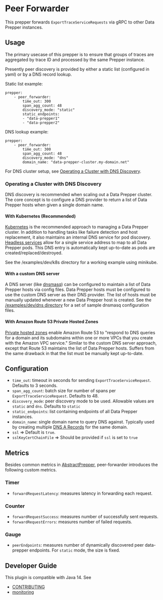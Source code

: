 # Peer Forwarder
This prepper forwards `ExportTraceServiceRequests` via gRPC to other Data Prepper instances. 

## Usage
The primary usecase of this prepper is to ensure that groups of traces are aggregated by trace ID and processed by the same Prepper instance.

Presently peer discovery is provided by either a static list (configured in yaml) or by a DNS record lookup.

Static list example:
```
prepper:
    - peer_forwarder:
        time_out: 300
        span_agg_count: 48
        discovery_mode: "static"
        static_endpoints:
        - "data-prepper1"
        - "data-prepper2"
```
DNS lookup example:
```
prepper:
    - peer_forwarder:
        time_out: 300
        span_agg_count: 48
        discovery_mode: "dns"
        domain_name: "data-prepper-cluster.my-domain.net"
```
For DNS cluster setup, see [Operating a Cluster with DNS Discovery](#DNS_Discovery).

### <a name="DNS_Discovery"></a>Operating a Cluster with DNS Discovery
DNS discovery is recommended when scaling out a Data Prepper cluster. The core concept is to configure a DNS provider to return a list of Data Prepper hosts when given a single domain name.

#### With Kubernetes (Recommended)
[Kubernetes](https://kubernetes.io/) is the recommended approach to managing a Data Prepper cluster. In addition to handling tasks like failure detection and host replacement, it also maintains an internal DNS service for pod discovery. [Headless services](https://kubernetes.io/docs/concepts/services-networking/service/#headless-services) allow for a single service address to map to all Data Prepper pods. This DNS entry is automatically kept up-to-date as pods are created/replaced/destroyed.

See the /examples/dev/k8s directory for a working example using minikube.

#### With a custom DNS server
A DNS server (like [dnsmasq](http://www.thekelleys.org.uk/dnsmasq/doc.html)) can be configured to maintain a list of Data Prepper hosts via config files. Data Prepper hosts must be configured to use the custom DNS server as their DNS provider. The list of hosts must be manually updated whenever a new Data Prepper host is created. See the [/examples/dev/dns directory](https://github.com/opendistro-for-elasticsearch/data-prepper/tree/master/examples/dev/dns) for a set of sample dnsmasq configuration files.

#### With Amazon Route 53 Private Hosted Zones
[Private hosted zones](https://docs.aws.amazon.com/Route53/latest/DeveloperGuide/hosted-zones-private.html) enable Amazon Route 53 to "respond to DNS queries for a domain and its subdomains within one or more VPCs that you create with the Amazon VPC service." Similar to the custom DNS server approach, except that Route 53 maintains the list of Data Prepper hosts. Suffers from the same drawback in that the list must be manually kept up-to-date.

## Configuration

* `time_out`: timeout in seconds for sending `ExportTraceServiceRequest`. Defaults to 3 seconds.
* `span_agg_count`: batch size for number of spans per `ExportTraceServiceRequest`. Defaults to 48.
* `discovery_mode`: peer discovery mode to be used. Allowable values are `static` and `dns`. Defaults to `static`
* `static_endpoints`: list containing endpoints of all Data Prepper instances.
* `domain_name`: single domain name to query DNS against. Typically used by creating multiple [DNS A Records](https://www.cloudflare.com/learning/dns/dns-records/dns-a-record/) for the same domain.
* `ssl` => Default is ```true```.
* `sslKeyCertChainFile` => Should be provided if ```ssl``` is set to ```true```

## Metrics

Besides common metrics in [AbstractPrepper](https://github.com/opendistro-for-elasticsearch/data-prepper/blob/master/data-prepper-api/src/main/java/com/amazon/dataprepper/model/prepper/AbstractPrepper.java), peer-forwarder introduces the following custom metrics.

### Timer

- `forwardRequestLatency`: measures latency in forwarding each request.

### Counter

- `forwardRequestSuccess`: measures number of successfully sent requests.
- `forwardRequestErrors`: measures number of failed requests.

### Gauge

- `peerEndpoints`: measures number of dynamically discovered peer data-prepper endpoints. For `static` mode, the size is fixed.  

## Developer Guide

This plugin is compatible with Java 14. See 

- [CONTRIBUTING](https://github.com/opendistro-for-elasticsearch/data-prepper/blob/master/CONTRIBUTING.md) 
- [monitoring](https://github.com/opendistro-for-elasticsearch/data-prepper/blob/master/docs/readme/monitoring.md)